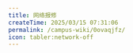 ```yaml
---
title: 网络报修
createTime: 2025/03/15 07:31:06
permalink: /campus-wiki/0ovaqjfz/
icon: tabler:network-off
---
```

